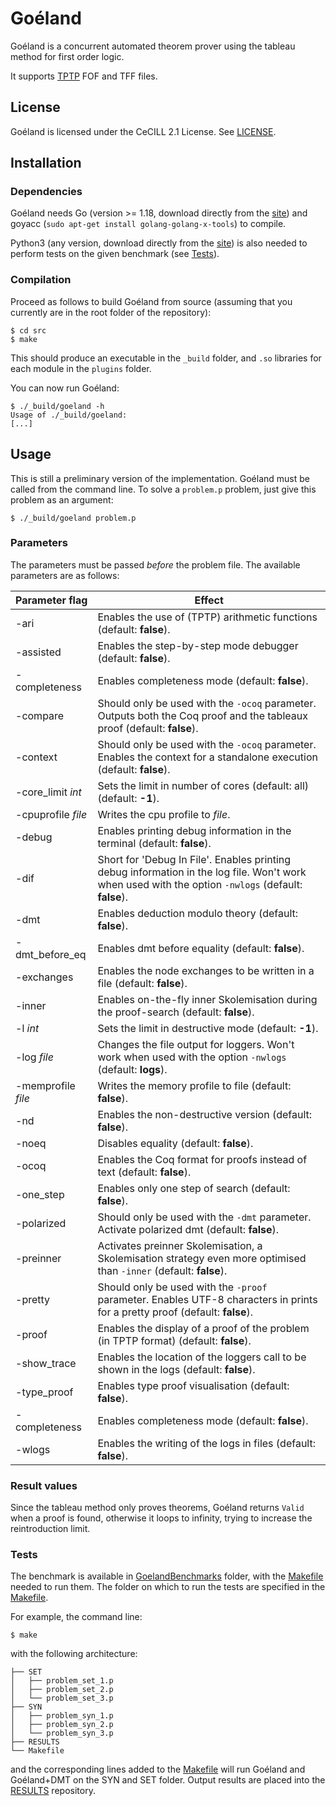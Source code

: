 # Goéland

Goéland is a concurrent automated theorem prover using the tableau method for first order logic.

It supports [TPTP](http://tptp.org/) FOF and TFF files.

## License

Goéland is licensed under the CeCILL 2.1 License. See [LICENSE](LICENSE).

## Installation

### Dependencies

Goéland needs Go (version >= 1.18, download directly from the [site](https://go.dev/)) and goyacc (`sudo apt-get install golang-golang-x-tools`) to compile.

Python3 (any version, download directly from the [site](https://www.python.org/downloads/)) is also needed to perform tests on the given benchmark (see  [Tests](#tests)).

### Compilation

Proceed as follows to build Goéland from source (assuming that you currently are in the root folder of the repository):
```console
$ cd src
$ make
```
This should produce an executable in the `_build` folder, and `.so` libraries for each module in the `plugins` folder.

You can now run Goéland:
```console
$ ./_build/goeland -h
Usage of ./_build/goeland:
[...]
```

## Usage

This is still a preliminary version of the implementation. Goéland must be called from the command line. To solve a `problem.p` problem, just give this problem as an argument:
```console
$ ./_build/goeland problem.p
```

### Parameters

The parameters must be passed *before* the problem file. The available parameters are as follows:

| Parameter flag | Effect |
|--------------------------|-----------|
| -ari | Enables the use of (TPTP) arithmetic functions (default: **false**). |
| -assisted | Enables the step-by-step mode debugger (default: **false**). |
| -completeness | Enables completeness mode (default: **false**). |
| -compare | Should only be used with the `-ocoq` parameter. Outputs both the Coq proof and the tableaux proof (default: **false**). |
| -context | Should only be used with the `-ocoq` parameter. Enables the context for a standalone execution (default: **false**). |
| -core_limit *int* | Sets the limit in number of cores (default: all) (default: **-1**). |
| -cpuprofile *file* | Writes the cpu profile to *file*. |
| -debug | Enables printing debug information in the terminal (default: **false**). |
| -dif | Short for 'Debug In File'. Enables printing debug information in the log file. Won't work when used with the option `-nwlogs` (default: **false**). |
| -dmt | Enables deduction modulo theory (default: **false**). |
| -dmt_before_eq | Enables dmt before equality (default: **false**). |
| -exchanges | Enables the node exchanges to be written in a file (default: **false**). |
| -inner | Enables on-the-fly inner Skolemisation during the proof-search (default: **false**). |
| -l *int* | Sets the limit in destructive mode (default: **-1**). |
| -log *file* | Changes the file output for loggers. Won't work when used with the option `-nwlogs` (default: **logs**). |
| -memprofile *file* | Writes the memory profile to file (default: **false**). |
| -nd | Enables the non-destructive version (default: **false**). |
| -noeq | Disables equality (default: **false**). |
| -ocoq | Enables the Coq format for proofs instead of text (default: **false**). |
| -one_step | Enables only one step of search (default: **false**). |
| -polarized | Should only be used with the `-dmt` parameter. Activate polarized dmt (default: **false**). |
| -preinner | Activates preinner Skolemisation, a Skolemisation strategy even more optimised than `-inner` (default: **false**). |
| -pretty | Should only be used with the `-proof` parameter. Enables UTF-8 characters in prints for a pretty proof (default: **false**). |
| -proof | Enables the display of a proof of the problem (in TPTP format) (default: **false**). |
| -show_trace | Enables the location of the loggers call to be shown in the logs (default: **false**). |
| -type_proof | Enables type proof visualisation (default: **false**). |
| -completeness | Enables completeness mode (default: **false**). |
| -wlogs | Enables the writing of the logs in files (default: **false**). |

### Result values

Since the tableau method only proves theorems, Goéland returns `Valid` when a proof is found, otherwise it loops to infinity, trying to increase the reintroduction limit.

### Tests <a id="tests"></a>

The benchmark is available in [GoelandBenchmarks](GoelandBenchmarks/) folder, with the [Makefile](GoelandBenchmarks/Makefile) needed to run them. The folder on which to run the tests are specified in the [Makefile](GoelandBenchmarks/Makefile).

For example, the command line:
```console
$ make
```
with the following architecture: 
```console
├── SET
│   ├── problem_set_1.p
│   ├── problem_set_2.p
│   └── problem_set_3.p
├── SYN
│   ├── problem_syn_1.p
│   ├── problem_syn_2.p
│   └── problem_syn_3.p
├── RESULTS
└── Makefile
```
and the corresponding lines added to the [Makefile](GoelandBenchmarks/Makefile) will run Goéland and Goéland+DMT on the SYN and SET folder. Output results are placed into the [RESULTS](GoelandBenchmarks/RESULTS/) repository. 
